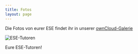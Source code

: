 ```yaml
---
title: Fotos
layout: page
---
```


Die Fotos von eurer ESE findet ihr in unserer [ownCloud-Galerie](https://oc.ifsr.de/index.php/apps/gallery/public/vgbgdRWquYBURvm)

![ESE-Tutoren](img/tutoren{{site.year}}.jpg)

Eure ESE-Tutoren!
